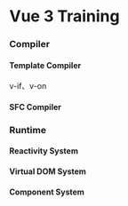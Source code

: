 Vue 3 Training
==============

### Compiler

#### Template Compiler

v-if、v-on

#### SFC Compiler

### Runtime

#### Reactivity System

#### Virtual DOM System

#### Component System



